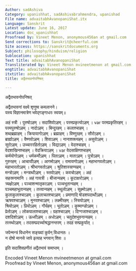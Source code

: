 ```yaml
---
Author: sadAshiva
Category: upanishhat, sadAshivabrahmendra, upanishad
File name: advaitabhAvanopaniShat.itx
Language: Sanskrit
Latest update: June 16, 2017
Location: doc_upanishhat
Proofread by: Vineet Menon, anonymous456an at gmail.com
Send corrections to: Sanskrit@cheerful.com
Site access: https://sanskritdocuments.org
Subject: philosophy/hinduism/religion
Sublocation: upanishhat
Text title: advaitabhAvanopaniShat
Transliterated by: Vineet Menon mvineetmenon at gmail.com
engtitle: advaitabhAvanopaniShat
itxtitle: advaitabhAvanopaniShat
title: अद्वैतभावनोपनिषत्

---
```

  
 अद्वैतभावनोपनिषत्   
  
अद्वैतभावनां वक्ष्ये शृणुष्व कमलानने।   
यस्य विज्ञानमात्रेण भवेद्गङ्गाधरः स्वयम्॥  
  
अहं स्त्री । पुरुषोऽहम् । सदाशिवोऽहम् । परमप्रकृत्योऽहम् ।  var  परमप्रकृतिरहम् ।  
परमपुरुषोऽहम् । नादोऽहम् । बिन्दुरहम् । कलाश्चाहम् ।  
शब्दब्रह्माहम् । क्रियायागोऽहम् । ब्रह्माहम् । विष्णुरहम् । सौरोऽहम् ।  
ब्राह्मोऽहम् । वैष्णवोऽहम् । शिवाऽहम् । नानाशक्त्यहम् । असुरोऽहम् ।  
सुरोऽहम् । उच्चाररहितोऽहम् । विद्याऽहम् । वेदाश्चाहम् ।  
वेदशाखिनश्चाहम् । वेदक्रियाऽहम् ।  var  वेदसाक्षिणश्चाहम्  
कर्मयोगोऽहम् । धर्मकर्मोऽहम् । पिताऽहम् । माताऽहम् । पुत्रोऽहम् ।  
गुरुरहम् । आचार्योऽहम् । आगमोऽहम् । रामायणोऽहम् । महाभागवतोऽहम् ।  
महाभारतोऽहम् । श्रीभागवतोऽहम् । श्रुतिशास्त्राण्यहम् ।  
मन्त्रोऽहम् । मन्त्रार्थोऽहम् । स्तवोऽहम् । कवचोऽहम् । अहं  
सहस्रनामानि । अहं गायत्री । बीजान्यहम् । कूटाक्षरोऽहम् ।  
त्र्यक्ष्रोऽहम् । पञ्चाशन्मातृकाऽहम् । पञ्चभूतान्यहम् ।  
पञ्चमहाभूतान्यहम् । तत्त्वान्यहम् । स्थूलोऽहम् । सूक्ष्मोऽहम् ।  
कुलाकुलाश्चाऽहम् । कुलाचलश्चाऽहम् । प्रमाणादि षोडशपदार्थोऽहम् ।  
ऋषयश्चाऽहम् । मुनयश्चाऽहम् । लक्ष्मीरहम् । स्त्रियोऽहम् ।  
श्रियोऽहम् । प्रियोऽहम् । गौर्यहम् । भूतोऽहम् । कुष्माण्डोऽहम् ।  
प्रेतोऽहम् । लोकपालाश्चाऽहम् । ग्रहाश्चाऽहम् । दिग्गजाश्चाऽहम् ।  
दशदिशोऽहम् । ऊर्ध्वोऽहम् । अधोऽहम् । चतुर्दशभुवनान्यहम् ।  
तत्स्थोऽहम् । तदसम्प्रदर्च्चाश्रद्धानन्तरम् । तदहं सम्प्रकुर्यात् ।  
  
जपेन्मन्त्रं विधानेन सङ्ख्यां कुर्वन् विधानतः ।  
न दोषो मानसे जापे इत्याह भगवान् शिवः ॥  
  
इति सदाशिवप्रणीतं अद्वैतभावं समाप्तम् ।  
  
  
Encoded Vineet Menon mvineetmenon at gmail.com  
Proofread by Vineet Menon, anonymous456an at gmail.com  
  

